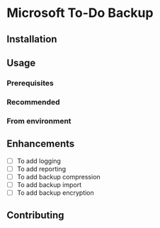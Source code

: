 # Microsoft To-Do Backup

## Installation

## Usage

### Prerequisites

### Recommended

### From environment

## Enhancements

- [ ] To add logging
- [ ] To add reporting
- [ ] To add backup compression
- [ ] To add backup import
- [ ] To add backup encryption

## Contributing
